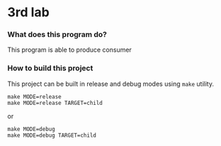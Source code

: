 # 3rd lab

### What does this program do?

This program is able to produce consumer

### How to build this project

This project can be built in release and debug modes using `make` utility. 

```
make MODE=release
make MODE=release TARGET=child
```

or

```
make MODE=debug
make MODE=debug TARGET=child
```
